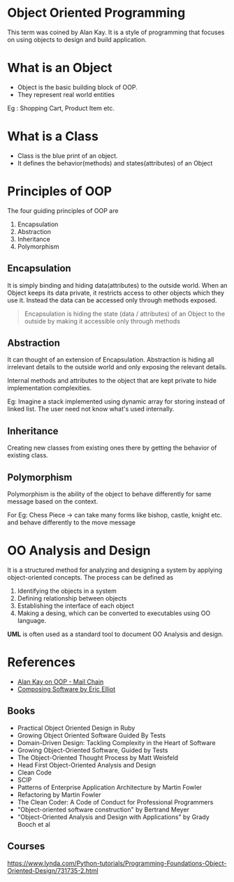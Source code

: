 # Object Oriented Programming

This term was coined by Alan Kay. It is a style of programming that focuses on using objects to design and build application.

# What is an Object

- Object is the basic building block of OOP.
- They represent real world entities

Eg : Shopping Cart, Product Item etc.

# What is a Class

- Class is the blue print of an object.
- It defines the behavior(methods) and states(attributes) of an Object

# Principles of OOP

The four guiding principles of OOP are

1. Encapsulation
2. Abstraction
3. Inheritance
4. Polymorphism

## Encapsulation

It is simply binding and hiding data(attributes) to the outside world. When an Object keeps its data private, it restricts access to other objects which they use it. Instead the data can be accessed only through methods exposed.

> Encapsulation is hiding the state (data / attributes) of an Object to the outside by making it accessible only through methods

## Abstraction

It can thought of an extension of Encapsulation. Abstraction is hiding all irrelevant details to the outside world and only exposing the relevant details.

Internal methods and attributes to the object that are kept private to hide implementation complexities.

Eg: Imagine a stack implemented using dynamic array for storing instead of linked list. The user need not know what's used internally.

## Inheritance

Creating new classes from existing ones there by getting the behavior of existing class.

## Polymorphism

Polymorphism is the ability of the object to behave differently for same message based on the context.

For Eg: Chess Piece -> can take many forms like bishop, castle, knight etc. and behave differently to the move message

# OO Analysis and Design

It is a structured method for analyzing and designing a system by applying object-oriented concepts. The process can be defined as

1. Identifying the objects in a system
2. Defining relationship between objects
3. Establishing the interface of each object
4. Making a desing, which can be converted to executables using OO language.

**UML** is often used as a standard tool to document OO Analysis and design.

# References

- [Alan Kay on OOP - Mail Chain](http://userpage.fu-berlin.de/~ram/pub/pub_jf47ht81Ht/doc_kay_oop_en)
- [Composing Software by Eric Elliot](https://medium.com/javascript-scene/composing-software-the-book-f31c77fc3ddc)

## Books

- Practical Object Oriented Design in Ruby
- Growing Object Oriented Software Guided By Tests
- Domain-Driven Design: Tackling Complexity in the Heart of Software
- Growing Object-Oriented Software, Guided by Tests
- The Object-Oriented Thought Process by Matt Weisfeld
- Head First Object-Oriented Analysis and Design
- Clean Code
- SCIP
- Patterns of Enterprise Application Architecture by Martin Fowler
- Refactoring by Martin Fowler
- The Clean Coder: A Code of Conduct for Professional Programmers
- "Object-oriented software construction" by Bertrand Meyer
- "Object-Oriented Analysis and Design with Applications" by Grady Booch et al

## Courses

https://www.lynda.com/Python-tutorials/Programming-Foundations-Object-Oriented-Design/731735-2.html
